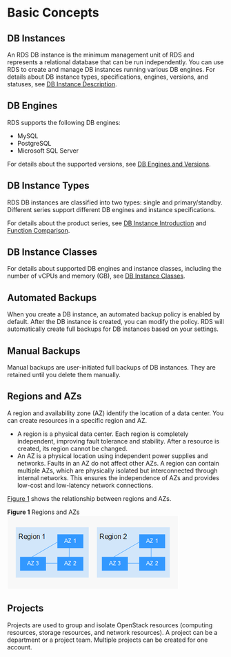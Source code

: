 # **Basic Concepts**<a name="rds_01_0015"></a>

## **DB Instances**<a name="section1319213812395"></a>

An RDS DB instance is the minimum management unit of RDS and represents a relational database that can be run independently. You can use RDS to create and manage DB instances running various DB engines. For details about DB instance types, specifications, engines, versions, and statuses, see  [DB Instance Description](db-instance-description.md).

## **DB Engines**<a name="section79302616515"></a>

RDS  supports the following DB engines:

-   MySQL
-   PostgreSQL
-   Microsoft SQL Server

For details about the supported versions, see  [DB Engines and Versions](db-engines-and-versions.md).

## **DB Instance Types**<a name="section4661194916550"></a>

RDS DB instances are classified into two types: single and primary/standby. Different series support different DB engines and instance specifications.

For details about the product series, see  [DB Instance Introduction](db-instance-introduction.md)  and  [Function Comparison](function-comparison.md).

## **DB Instance Classes**<a name="section13364710386"></a>

For details about supported DB engines and instance classes, including the number of vCPUs and memory \(GB\), see  [DB Instance Classes](db-instance-classes.md).

## **Automated Backups**<a name="section138061426174214"></a>

When you create a DB instance, an automated backup policy is enabled by default. After the DB instance is created, you can modify the policy. RDS will automatically create full backups for DB instances based on your settings.

## **Manual Backups**<a name="section10188162964311"></a>

Manual backups are user-initiated full backups of DB instances. They are retained until you delete them manually.

## **Regions and AZs**<a name="section877771314110"></a>

A region and availability zone \(AZ\) identify the location of a data center. You can create resources in a specific region and AZ.

-   A region is a physical data center. Each region is completely independent, improving fault tolerance and stability. After a resource is created, its region cannot be changed.
-   An AZ is a physical location using independent power supplies and networks. Faults in an AZ do not affect other AZs. A region can contain multiple AZs, which are physically isolated but interconnected through internal networks. This ensures the independence of AZs and provides low-cost and low-latency network connections.


[Figure 1](#fig2922183194716)  shows the relationship between regions and AZs.

**Figure  1**  Regions and AZs<a name="fig2922183194716"></a>  
![](figures/regions-and-azs.png "regions-and-azs")

## **Projects**<a name="section3455131419443"></a>

Projects are used to group and isolate OpenStack resources \(computing resources, storage resources, and network resources\). A project can be a department or a project team. Multiple projects can be created for one account.

